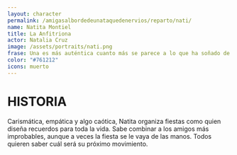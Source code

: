 ```yaml
---
layout: character
permalink: /amigasalbordedeunataquedenervios/reparto/nati/
name: Natita Montiel
title: La Anfitriona
actor: Natalia Cruz
image: /assets/portraits/nati.png
frase: Una es más auténtica cuanto más se parece a lo que ha soñado de sí misma.
color: "#761212"
icons: muerto
---
```


# HISTORIA

Carismática, empática y algo caótica, Natita organiza fiestas como quien diseña recuerdos para toda la vida. Sabe combinar a los amigos más improbables, aunque a veces la fiesta se le vaya de las manos. Todos quieren saber cuál será su próximo movimiento. 
